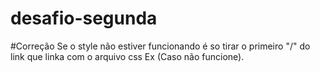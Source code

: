 # desafio-segunda

#Correção
Se o style não estiver funcionando é so tirar o primeiro "/" do link que linka com o arquivo css
Ex <link rel="stylesheet" href="estilo/style.css"> (Caso não funcione).
